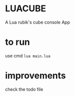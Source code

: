# LUACUBE

A Lua rubik's cube console App

# to run

use cmd `lua main.lua`

# improvements 

check the todo file


